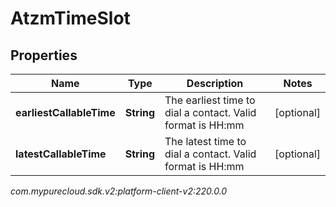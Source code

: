 # AtzmTimeSlot


## Properties

| Name | Type | Description | Notes |
| ------------ | ------------- | ------------- | ------------- |
| **earliestCallableTime** | **String** | The earliest time to dial a contact. Valid format is HH:mm |  [optional] |
| **latestCallableTime** | **String** | The latest time to dial a contact. Valid format is HH:mm |  [optional] |




_com.mypurecloud.sdk.v2:platform-client-v2:220.0.0_
